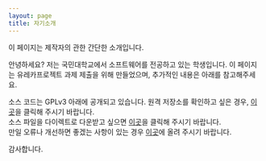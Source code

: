 ```yaml
---
layout: page
title: 자기소개
---
```


<p class="message">
  이 페이지는 제작자의 관한 간단한 소개입니다.
</p>

안녕하세요? 저는 국민대학교에서 소프트웨어를 전공하고 있는 학생입니다. 이 페이지는 유레카프로젝트 과제 제출을 위해 만들었으며, 추가적인 내용은 아래를 참고해주세요.<br>

소스 코드는 GPLv3 아래에 공개되고 있습니다. 원격 저장소를 확인하고 싶은 경우, [이곳](https://github.com/sti09181/sti09181.github.io)을 클릭해 주시기 바랍니다.<br>
소스 파일을 다이렉트로 다운받고 싶으면 [이곳](https://github.com/sti09181/sti09181.github.io/archive/refs/heads/main.zip)을 클릭해 주시기 바랍니다.<br>
만일 오류나 개선하면 좋겠는 사항이 있는 경우 [이곳](https://github.com/sti09181/sti09181.github.io/issues)에 올려 주시기 바랍니다.<br>

감사합니다.